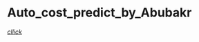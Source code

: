 # Auto_cost_predict_by_Abubakr
<a href='https://www.canva.com/design/DAFLnrhyPAc/KBQEOG_Vepl5o0cZdGxgkQ/view?utm_content=DAFLnrhyPAc&utm_campaign=designshare&utm_medium=link&utm_source=publishsharelink'> *cllick*</a>
